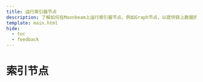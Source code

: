 ```yaml
---
title: 运行索引器节点
description: 了解如何在Moonbeam上运行索引器节点，例如Graph节点，以提供链上数据的索引和查询服务。
template: main.html
hide:
  - toc
  - feedback
---
```


<h1 class='subsection-title'>索引节点</h1>
<div class='subsection-wrapper'></div>
